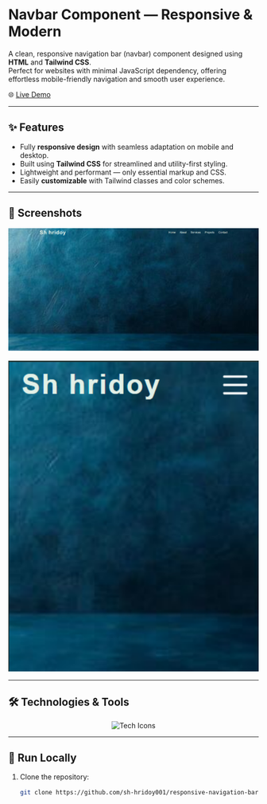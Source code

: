 # Navbar Component — Responsive & Modern

A clean, responsive navigation bar (navbar) component designed using **HTML** and **Tailwind CSS**.  
Perfect for websites with minimal JavaScript dependency, offering effortless mobile-friendly navigation and smooth user experience.

🌐 [Live Demo](https://navbar-sh.netlify.app/)

---

## ✨ Features
- Fully **responsive design** with seamless adaptation on mobile and desktop.
- Built using **Tailwind CSS** for streamlined and utility-first styling.
- Lightweight and performant — only essential markup and CSS.
- Easily **customizable** with Tailwind classes and color schemes.

---

## 📸 Screenshots
<div align="center">
  <img src="nav1.png" alt="Navbar Screenshot 1" width="600"/>
  <br/><br/>
  <img src="nav2.png" alt="Navbar Screenshot 2" width="600"/>
</div>

---

## 🛠️ Technologies & Tools
<div align="center">
  <img src="https://skillicons.dev/icons?i=html,tailwind,css" alt="Tech Icons" /><br/>
</div>

---

## 🚀 Run Locally
1. Clone the repository:
   ```bash
   git clone https://github.com/sh-hridoy001/responsive-navigation-bar.git
